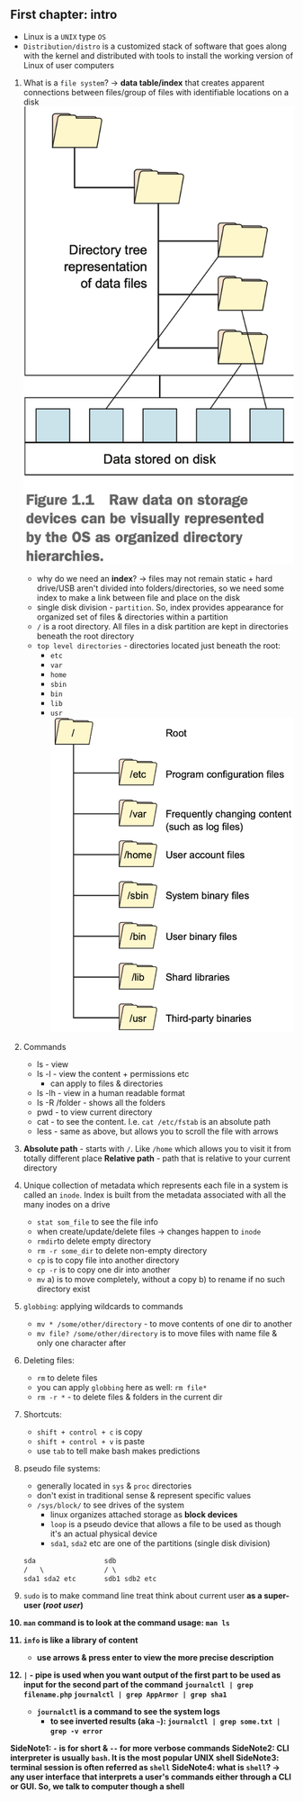 <h2>First chapter: intro</h2>

- Linux is a `UNIX` type `OS`
- `Distribution/distro` is a customized stack of software that goes along with the kernel and distributed with
	tools to install the working version of Linux of user computers

1. What is a `file system`? -> **data table/index** that creates apparent connections between files/group of files
	with identifiable locations on a disk
	![Alt text](../image_folder/directories.png?raw=true)
	* why do we need an **index**? -> files may not remain static + hard drive/USB aren't divided into folders/directories, so
		we need some index to make a link between file and place on the disk
	* single disk division - `partition`. So, index provides appearance for organized set of files & directories within a partition
	* `/` is a root directory. All files in a disk partition are kept in directories beneath the root directory
	* `top level directories` - directories located just beneath the root:
		- `etc`
		- `var`
		- `home`
		- `sbin`
		- `bin`
		- `lib`
		- `usr`
	![Alt text](../image_folder/sub_root.png?raw=true)

2. Commands
	* ls - view
	* ls -l - view the content + permissions etc
		- can apply to files & directories
	* ls -lh - view in a human readable format
	* ls -R /folder - shows all the folders
	* pwd - to view current directory
	* cat - to see the content. I.e. `cat /etc/fstab` is an absolute path
	* less - same as above, but allows you to scroll the file with arrows

3. **Absolute path** - starts with `/`. Like `/home` which allows you to visit it from totally different place
	**Relative path** - path that is relative to your current directory

4. Unique collection of metadata which represents each file in
	a system is called an `inode`. Index is built from the metadata
	associated with all the many inodes on a drive
	* `stat som_file` to see the file info
	* when create/update/delete files -> changes happen to `inode`
	* `rmdir`to delete empty directory
	* `rm -r some_dir` to delete non-empty directory
	* `cp` is to copy file into another directory
	* `cp -r` is to copy one dir into another
	* `mv` a) is to move completely, without a copy b) to rename if no such directory exist

5. `globbing`: applying wildcards to commands
	* `mv * /some/other/directory` - to move contents of one dir to another
	* `mv file? /some/other/directory` is to move files with name file & only one character after

6. Deleting files:
	* `rm` to delete files
	* you can apply `globbing` here as well: `rm file*`
	* `rm -r *` - to delete files & folders in the current dir

7. Shortcuts:
	* `shift + control + c` is copy
	* `shift + control + v` is paste
	* use `tab` to tell make bash makes predictions

8. pseudo file systems:
	* generally located in `sys` & `proc` directories
	* don't exist in traditional sense & represent specific values
	* `/sys/block/` to see drives of the system
		- linux organizes attached storage as **block devices**
		- `loop` is a pseudo device that allows a file to be used as though it's an actual physical device
		- `sda1`, `sda2` etc are one of the partitions (single disk division)
	```
	sda 				sdb
	/   \				/ \
   sda1	sda2 etc	   sdb1 sdb2 etc	
	```
9. `sudo` is to make command line treat think about current user<b> 	as a super-user (*root user*)
10. `man` command is to look at the command usage: `man ls`
11. `info` is like a library of content
	* use arrows & press **enter** to view the more precise description
12. `|` - pipe is used when you want output of the first part
	to be used as input for the second part of the command
	`journalctl | grep filename.php`
	`journalctl | grep AppArmor | grep sha1`
	* `journalctl` is a command to see the system logs
		- to see inverted results (aka `~`): `journalctl | grep some.txt | grep -v error`


SideNote1: `-` is for short & `--` for more verbose commands
SideNote2: CLI interpreter is usually `bash`. It is the most popular UNIX shell
SideNote3: terminal session is often referred as `shell` 
SideNote4: what is `shell`? -> any user interface that interprets a user's commands either through a CLI or GUI.
	So, we talk to computer though a shell
